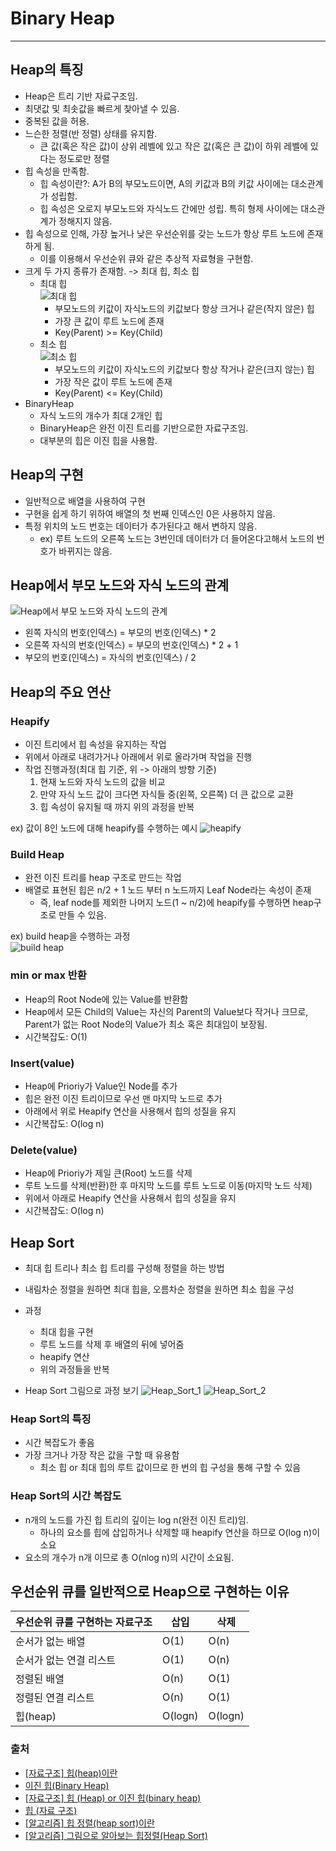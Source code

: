 # Binary Heap

---

## Heap의 특징

- Heap은 트리 기반 자료구조임.
- 최댓값 및 최솟값을 빠르게 찾아낼 수 있음.
- 중복된 값을 허용.
- 느슨한 정렬(반 정렬) 상태를 유지함.
  - 큰 값(혹은 작은 값)이 상위 레벨에 있고 작은 값(혹은 큰 값)이 하위 레벨에 있다는 정도로만 정렬
- 힙 속성을 만족함.
  - 힙 속성이란?: A가 B의 부모노드이면, A의 키값과 B의 키값 사이에는 대소관계가 성립함.
  - 힙 속성은 오로지 부모노드와 자식노드 간에만 성립. 특히 형제 사이에는 대소관계가 정해지지 않음.
- 힙 속성으로 인해, 가장 높거나 낮은 우선순위를 갖는 노드가 항상 루트 노드에 존재하게 됨.
  - 이를 이용해서 우선순위 큐와 같은 추상적 자료형을 구현함.
- 크게 두 가지 종류가 존재함. -> 최대 힙, 최소 힙
  - 최대 힙   
    ![최대 힙](https://img1.daumcdn.net/thumb/R1280x0/?scode=mtistory2&fname=https%3A%2F%2Fblog.kakaocdn.net%2Fdn%2FyXt2a%2Fbtq7ddSvksp%2FabjtbzX0kb5mbKWHgS84d1%2Fimg.png)
    - 부모노드의 키값이 자식노드의 키값보다 항상 크거나 같은(작지 않은) 힙
    - 가장 큰 값이 루트 노드에 존재
    - Key(Parent) >= Key(Child)
  - 최소 힙  
    ![최소 힙](https://img1.daumcdn.net/thumb/R1280x0/?scode=mtistory2&fname=https%3A%2F%2Fblog.kakaocdn.net%2Fdn%2FLulip%2Fbtq66t3mygU%2FXhwpPwIBf7gl580EV5cLa0%2Fimg.png)
    - 부모노드의 키값이 자식노드의 키값보다 항상 작거나 같은(크지 않는) 힙
    - 가장 작은 값이 루트 노드에 존재
    - Key(Parent) <= Key(Child)
- BinaryHeap
  - 자식 노드의 개수가 최대 2개인 힙
  - BinaryHeap은 완전 이진 트리를 기반으로한 자료구조임.
  - 대부분의 힙은 이진 힙을 사용함. 

## Heap의 구현
- 일반적으로 배열을 사용하여 구현
- 구현을 쉽게 하기 위하여 배열의 첫 번째 인덱스인 0은 사용하지 않음.
- 특정 위치의 노드 번호는 데이터가 추가된다고 해서 변하지 않음.
  - ex) 루트 노드의 오른쪽 노드는 3번인데 데이터가 더 들어온다고해서 노드의 번호가 바뀌지는 않음.

## Heap에서 부모 노드와 자식 노드의 관계
![Heap에서 부모 노드와 자식 노드의 관계](https://gmlwjd9405.github.io/images/data-structure-heap/heap-index-parent-child.png)
- 왼쪽 자식의 번호(인덱스) = 부모의 번호(인덱스) * 2
- 오른쪽 자식의 번호(인덱스) = 부모의 번호(인덱스) * 2 + 1
- 부모의 번호(인덱스) = 자식의 번호(인덱스) / 2


## Heap의 주요 연산

### Heapify 
- 이진 트리에서 힙 속성을 유지하는 작업
- 위에서 아래로 내려가거나 아래에서 위로 올라가며 작업을 진행
- 작업 진행과정(최대 힙 기준, 위 -> 아래의 방향 기준)
  1. 현재 노드와 자식 노드의 값을 비교
  2. 만약 자식 노드 값이 크다면 자식들 중(왼쪽, 오른쪽) 더 큰 값으로 교환
  3. 힙 속성이 유지될 때 까지 위의 과정을 반복
  
ex) 값이 8인 노드에 대해 heapify를 수행하는 예시
![heapify](https://img1.daumcdn.net/thumb/R1280x0/?scode=mtistory2&fname=https%3A%2F%2Fblog.kakaocdn.net%2Fdn%2FY4nXi%2Fbtq7bht5z6Q%2FmXCNuinbNgPwx9Y399Slo0%2Fimg.png)

### Build Heap
- 완전 이진 트리를 heap 구조로 만드는 작업
- 배열로 표현된 힙은 n/2 + 1 노드 부터 n 노드까지 Leaf Node라는 속성이 존재
  - 즉, leaf node를 제외한 나머지 노드(1 ~ n/2)에 heapify를 수행하면 heap구조로 만들 수 있음.

ex) build heap을 수행하는 과정  
![build heap](https://img1.daumcdn.net/thumb/R1280x0/?scode=mtistory2&fname=https%3A%2F%2Fblog.kakaocdn.net%2Fdn%2FS3Tqt%2Fbtq66k6jqvn%2FZLIwIycf6pSa1Ip9o5vD31%2Fimg.png)

### min or max 반환
- Heap의 Root Node에 있는 Value를 반환함
- Heap에서 모든 Child의 Value는 자신의 Parent의 Value보다 작거나 크므로, Parent가 없는 Root Node의 Value가 최소 혹은 최대임이 보장됨.
- 시간복잡도: O(1)

### Insert(value)
- Heap에 Prioriy가 Value인 Node를 추가
- 힙은 완전 이진 트리이므로 우선 맨 마지막 노드로 추가
- 아래에서 위로 Heapify 연산을 사용해서 힙의 성질을 유지
- 시간복잡도: O(log n)

### Delete(value)
- Heap에 Prioriy가 제일 큰(Root) 노드를 삭제
- 루트 노드를 삭제(반환)한 후 마지막 노드를 루트 노드로 이동(마지막 노드 삭제)
- 위에서 아래로 Heapify 연산을 사용해서 힙의 성질을 유지
- 시간복잡도: O(log n)

## Heap Sort
- 최대 힙 트리나 최소 힙 트리를 구성해 정렬을 하는 방법
- 내림차순 정렬을 원하면 최대 힙을, 오름차순 정렬을 원하면 최소 힙을 구성
- 과정
  - 최대 힙을 구현
  - 루트 노드를 삭제 후 배열의 뒤에 넣어줌
  - heapify 연산
  - 위의 과정들을 반복
  
- Heap Sort 그림으로 과정 보기
![Heap_Sort_1](https://velog.velcdn.com/images%2Femplam27%2Fpost%2F5d2c2b06-676c-45dd-b7cd-c20c22134345%2F%ED%9E%99%EC%A0%95%EB%A0%AC1.png)
![Heap_Sort_2](https://velog.velcdn.com/images%2Femplam27%2Fpost%2F38089014-6d91-4285-80bf-bd524270a4f3%2F%ED%9E%99%EC%A0%95%EB%A0%AC2.png)
  
### Heap Sort의 특징
- 시간 복잡도가 좋음
- 가장 크거나 가장 작은 값을 구할 때 유용함
  - 최소 힙 or 최대 힙의 루트 값이므로 한 번의 힙 구성을 통해 구할 수 있음

### Heap Sort의 시간 복잡도
- n개의 노드를 가진 힙 트리의 깊이는 log n(완전 이진 트리)임.
  - 하나의 요소를 힙에 삽입하거나 삭제할 때 heapify 연산을 하므로 O(log n)이 소요
- 요소의 개수가 n개 이므로 총 O(nlog n)의 시간이 소요됨.

## 우선순위 큐를 일반적으로 Heap으로 구현하는 이유

| 우선순위 큐를 구현하는 자료구조 | 삽입      | 삭제      |
|-------------------|---------|---------|
| 순서가 없는 배열         | O(1)    | O(n)    |
| 순서가 없는 연결 리스트     | O(1)    | O(n)    |
| 정렬된 배열            | O(n)    | O(1)    |
| 정렬된 연결 리스트        | O(n)    | O(1)    |
| 힙(heap)           | O(logn) | O(logn) |

### 출처
- [[자료구조] 힙(heap)이란](https://gmlwjd9405.github.io/2018/05/10/data-structure-heap.html)
- [이진 힙(Binary Heap)](https://kayuse88.github.io/binary-heap/)
- [[자료구조] 힙 (Heap) or 이진 힙(binary heap)](https://yoongrammer.tistory.com/80)
- [힙 (자료 구조)](https://ko.wikipedia.org/wiki/%ED%9E%99_(%EC%9E%90%EB%A3%8C_%EA%B5%AC%EC%A1%B0))
- [[알고리즘] 힙 정렬(heap sort)이란](https://gmlwjd9405.github.io/2018/05/10/algorithm-heap-sort.html)
- [[알고리즘] 그림으로 알아보는 힙정렬(Heap Sort)](https://velog.io/@emplam27/%EC%95%8C%EA%B3%A0%EB%A6%AC%EC%A6%98-%EA%B7%B8%EB%A6%BC%EC%9C%BC%EB%A1%9C-%EC%95%8C%EC%95%84%EB%B3%B4%EB%8A%94-%ED%9E%99%EC%A0%95%EB%A0%ACHeap-Sort)

